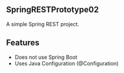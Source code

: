 ## SpringRESTPrototype02
A simple Spring REST project.
## Features
* Does not use Spring Boot
* Uses Java Configuration (@Configuration)
